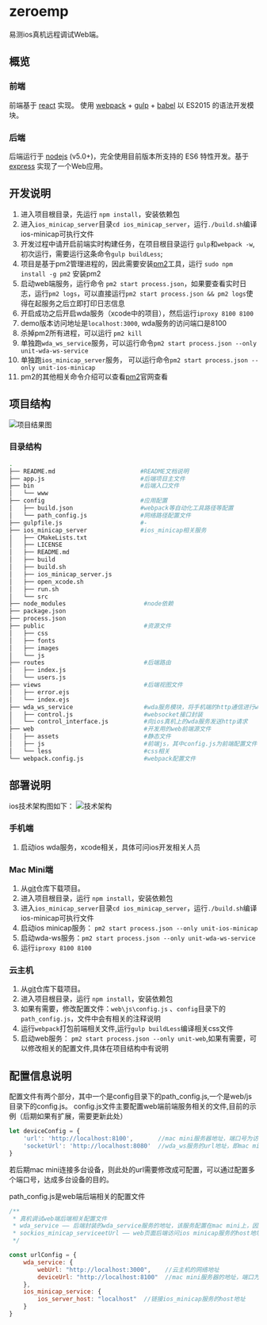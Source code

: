 # zeroemp
易测ios真机远程调试Web端。

## 概览
### 前端
前端基于 [react] 实现。
使用 [webpack] + [gulp] + [babel] 以 ES2015 的语法开发模块。
### 后端
后端运行于 [nodejs] (v5.0+)，完全使用目前版本所支持的 ES6 特性开发。基于 [express] 实现了一个Web应用。

## 开发说明
1. 进入项目根目录，先运行 `npm install`，安装依赖包
2. 进入`ios_minicap_server`目录`cd ios_minicap_server`，运行`./build.sh`编译ios-minicap可执行文件
3. 开发过程中请开启前端实时构建任务，在项目根目录运行 `gulp`和`webpack -w`,初次运行，需要运行这条命令`gulp buildLess`;
4. 项目是基于pm2管理进程的，因此需要安装[pm2]工具，运行 `sudo npm install -g pm2` 安装pm2
5. 启动web端服务，运行命令 `pm2 start process.json`，如果要查看实时日志，运行`pm2 logs`，可以直接运行`pm2 start process.json && pm2 logs`使得在起服务之后立即打印日志信息
6. 开启成功之后开启wda服务（xcode中的项目），然后运行`iproxy 8100 8100`
7. demo版本访问地址是`localhost:3000`, wda服务的访问端口是8100
8. 杀掉pm2所有进程，可以运行 `pm2 kill`
9. 单独跑`wda_ws_service`服务，可以运行命令`pm2 start process.json --only unit-wda-ws-service`
10. 单独跑`ios_minicap_server`服务， 可以运行命令`pm2 start process.json --only unit-ios-minicap`
11. pm2的其他相关命令介绍可以查看[pm2]官网查看

## 项目结构

![项目结果图](https://s30.postimg.org/5shkhyr9d/ios.png)

### 目录结构
```bash
.
├── README.md                        #README文档说明
├── app.js                           #后端项目主文件
├── bin                              #后端入口文件
│   └── www
├── config                           #应用配置
│   ├── build.json                   #webpack等自动化工具路径等配置
│   └── path_config.js               #网络路径配置文件
├── gulpfile.js                      #-
├── ios_minicap_server               #ios_minicap相关服务
│   ├── CMakeLists.txt
│   ├── LICENSE
│   ├── README.md
│   ├── build
│   ├── build.sh
│   ├── ios_minicap_server.js
│   ├── open_xcode.sh
│   ├── run.sh
│   └── src
├── node_modules                      #node依赖               
├── package.json
├── process.json
├── public                            #资源文件
│   ├── css
│   ├── fonts
│   ├── images
│   └── js
├── routes                            #后端路由
│   ├── index.js
│   └── users.js
├── views                             #后端视图文件
│   ├── error.ejs
│   └── index.ejs
├── wda_ws_service                    #wda服务模块，将手机端的http通信进行websocket封装
│   ├── control.js                    #websocket接口封装
│   └── control_interface.js          #向ios真机上的wda服务发送http请求
├── web                               #开发用的web前端源文件
│   ├── assets                        #静态文件
│   ├── js                            #前端js，其中config.js为前端配置文件
│   └── less                          #css相关
└── webpack.config.js                 #webpack配置文件
```
## 部署说明

ios技术架构图如下：
![技术架构](https://s24.postimg.org/vsccnybf9/i_OS.png)

### 手机端
1. 启动ios wda服务，xcode相关，具体可问ios开发相关人员

### Mac Mini端
1. 从[git]仓库下载项目。
2. 进入项目根目录，运行 `npm install`，安装依赖包
3. 进入`ios_minicap_server`目录`cd ios_minicap_server`，运行`./build.sh`编译ios-minicap可执行文件
4. 启动ios minicap服务： `pm2 start process.json --only unit-ios-minicap`
5. 启动wda-ws服务：`pm2 start process.json --only unit-wda-ws-service`
6. 运行`iproxy 8100 8100`

### 云主机
1. 从[git]仓库下载项目。
2. 进入项目根目录，运行 `npm install`，安装依赖包
3. 如果有需要，修改配置文件：`web\js\config.js` 、`config`目录下的`path_config.js`，文件中会有相关的注释说明
4. 运行`webpack`打包前端相关文件,运行`gulp buildLess`编译相关css文件
5. 启动web服务： `pm2 start process.json --only unit-web`,如果有需要，可以修改相关的配置文件,具体在项目结构中有说明


## 配置信息说明
配置文件有两个部分，其中一个是config目录下的path_config.js,一个是web/js目录下的config.js。
config.js文件主要配置web端前端服务相关的文件,目前的示例（后期如果有扩展，需要更新此处）
```javascript
let deviceConfig = {
    'url': 'http://localhost:8100',       //mac mini服务器地址，端口号为访问设备信息的端口
    'socketUrl': 'http://localhost:8080'  //wda_ws服务的url地址，即mac mini服务器地址
}
```
若后期mac mini连接多台设备，则此处的url需要修改成可配置，可以通过配置多个端口号，达成多台设备的目的。


path_config.js是web端后端相关的配置文件
```javascript
/**
 * 真机调试web端后端相关配置文件
 * wda_service —— 后端封装的wda_service服务的地址，该服务配置在mac mini上，因此需要填写mac mini的网络地址
 * sockios_minicap_serviceetUrl —— web页面后端访问ios minicap服务的host地址信息，ios minicap服务配置在mac mini上，因此需要填写那里的地址
 */

const urlConfig = {
    wda_service: {
        webUrl: "http://localhost:3000",    //云主机的网络地址
        deviceUrl: "http://localhost:8100"  //mac mini服务器的地址，端口为访问设备的端口
    },
    ios_minicap_service: {
        ios_server_host: "localhost"  //链接ios_minicap服务的host地址
    }
}
```




[nodejs]: https://nodejs.org/en/
[webpack]: http://webpack.github.io/
[babel]: https://babeljs.io/
[react]: https://facebook.github.io/react/
[gulp]: http://gulpjs.com/
[express]: http://expressjs.com/
[pm2]: http://pm2.keymetrics.io/
[git]: https://git4u.hz.netease.com/hzgujing/zeroemp.git